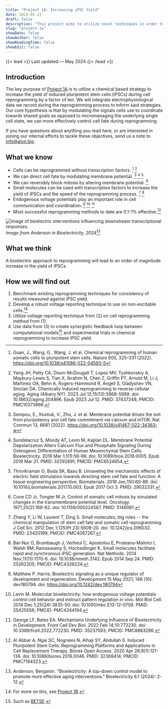 ```yaml
---
title: "Project 1A: Increasing iPSC Yield"
date: 2024-05-23
draft: false
description: "This project aims to utilize novel techniques in order to increase the yeild of induced pluripotent stem cells during cell reprogramming."
slug: "project-1a"
showDate: false
showAuthor: false
showReadingTime: false
showEdit: false
---
```

{{< lead >}}
Last updated — May 2024
{{< /lead >}}

## Introduction

The key purpose of [Project 1A](https://www.aion.bio/research-roadmap/#project-1a) is to utilize a chemical based strategy to increase the yield of induced pluripotent stem cells (iPSCs) during cell reprogramming by a factor of ten. We will integrate electrophysiological data we record during the reprogramming process to inform said strategies. Our core hypothesis is that by modulating the signals cells use to coordinate towards shared goals as opposed to micromanaging the underlying single cell state, we can more effectively control cell fate during reprogramming. 

If you have questions about anything you read here, or are interested in joining our internal efforts to tackle these objectives, send us a note to [info@aion.bio](mailto:info@aion.bio).

## What we know
- Cells can be reprogrammed without transcription factors. [^1] [^2]
- We can direct cell fate by modulating membrane potential. [^3] [^4] [^5]
- We can reversibly block mitosis by altering membrane potential. [^6]
- Small molecules can be used with transcription factors to increase the yield of iPSCs and the speed of the reprogramming process. [^7] [^8]
- Endogenous voltage potentials play an important role in cell communication and coordination. [^9] [^10] [^11]
- Most successful reprogramming methods to date are 0.1-1% effective.[^12] 

![Image of bioelectric interventions influencing downstream transcriptional responses.](/img/upstream.png)
*Image from Anderson in Bioelectricity, 2024*[^13]

## What we think
A bioelectric approach to reprogramming will lead to an order of magnitude increase in the yield of iPSCs.

## How we will find out
1) Benchmark existing reprogramming techniques for consistency of results measured against iPSC yield. 
2) Develop a robust voltage reporting technique to use on non-excitable cells.[^14]
3) Utilize voltage reporting technique from (2) on cell reprogramming method from (1). 
4) Use data from (3) to create synergistic feedback loop between computational models[^15] and experimental trials in chemical reprogramming to increase iPSC yield. 



[^1]: Guan, J., Wang, G., Wang, J. et al. Chemical reprogramming of human somatic cells to pluripotent stem cells. Nature 605, 325–331 (2022). https://doi.org/10.1038/s41586-022-04593-5
[^2]: Yang JH, Petty CA, Dixon-McDougall T, Lopez MV, Tyshkovskiy A, Maybury-Lewis S, Tian X, Ibrahim N, Chen Z, Griffin PT, Arnold M, Li J, Martinez OA, Behn A, Rogers-Hammond R, Angeli S, Gladyshev VN, Sinclair DA. Chemically induced reprogramming to reverse cellular aging. Aging (Albany NY). 2023 Jul 12;15(13):5966-5989. doi: 10.18632/aging.204896. Epub 2023 Jul 12. PMID: 37437248; PMCID: PMC10373966.
[^3]: Sempou, E., Kostiuk, V., Zhu, J. et al. Membrane potential drives the exit from pluripotency and cell fate commitment via calcium and mTOR. Nat Commun 13, 6681 (2022). https://doi.org/10.1038/s41467-022-34363-w
[^4]: Sundelacruz S, Moody AT, Levin M, Kaplan DL. Membrane Potential Depolarization Alters Calcium Flux and Phosphate Signaling During Osteogenic Differentiation of Human Mesenchymal Stem Cells. Bioelectricity. 2019 Mar 1;1(1):56-66. doi: 10.1089/bioe.2018.0005. Epub 2019 Mar 21. PMID: 32292891; PMCID: PMC6524654.
[^5]: Thrivikraman G, Boda SK, Basu B. Unraveling the mechanistic effects of electric field stimulation towards directing stem cell fate and function: A tissue engineering perspective. Biomaterials. 2018 Jan;150:60-86. doi: 10.1016/j.biomaterials.2017.10.003. Epub 2017 Oct 3. PMID: 29032331.
[^6]: Cone CD Jr, Tongier M Jr. Control of somatic cell mitosis by simulated changes in the transmembrane potential level. Oncology. 1971;25(2):168-82. doi: 10.1159/000224567. PMID: 5148061.
[^7]: Zhang Y, Li W, Laurent T, Ding S. Small molecules, big roles -- the chemical manipulation of stem cell fate and somatic cell reprogramming. J Cell Sci. 2012 Dec 1;125(Pt 23):5609-20. doi: 10.1242/jcs.096032. PMID: 23420199; PMCID: PMC4067267.
[^8]: Bar-Nur O, Brumbaugh J, Verheul C, Apostolou E, Pruteanu-Malinici I, Walsh RM, Ramaswamy S, Hochedlinger K. Small molecules facilitate rapid and synchronous iPSC generation. Nat Methods. 2014 Nov;11(11):1170-6. doi: 10.1038/nmeth.3142. Epub 2014 Sep 24. PMID: 25262205; PMCID: PMC4326224.
[^9]: Matthew P. Harris; Bioelectric signaling as a unique regulator of development and regeneration. Development 15 May 2021; 148 (10): dev180794. doi: https://doi.org/10.1242/dev.180794
[^10]: Levin M. Molecular bioelectricity: how endogenous voltage potentials control cell behavior and instruct pattern regulation in vivo. Mol Biol Cell. 2014 Dec 1;25(24):3835-50. doi: 10.1091/mbc.E13-12-0708. PMID: 25425556; PMCID: PMC4244194.
[^11]: George LF, Bates EA. Mechanisms Underlying Influence of Bioelectricity in Development. Front Cell Dev Biol. 2022 Feb 14;10:772230. doi: 10.3389/fcell.2022.772230. PMID: 35237593; PMCID: PMC8883286.
[^12]: Al Abbar A, Ngai SC, Nograles N, Alhaji SY, Abdullah S. Induced Pluripotent Stem Cells: Reprogramming Platforms and Applications in Cell Replacement Therapy. Biores Open Access. 2020 Apr 28;9(1):121-136. doi: 10.1089/biores.2019.0046. PMID: 32368414; PMCID: PMC7194323.
[^13]: Anderson, Benjamin. "Bioelectricity: A top-down control model to promote more effective aging interventions." Bioelectricity 6.1 (2024): 2-12.
[^14]: For more on this, see [Project 1B](https://www.aion.bio/research-roadmap/#project-1b).
[^15]: Such as [BETSE](https://github.com/betsee/betse).
